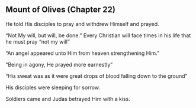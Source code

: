 ## Mount of Olives (Chapter 22)

He told His disciples to pray and withdrew Himself and prayed.

“Not My will, but will, be done.” Every Christian will face times in his life that he must pray “not my will”

“An angel appeared unto Him from heaven strengthening Him.”

“Being in agony, He prayed more earnestly”

“His sweat was as it were great drops of blood falling down to the ground”

His disciples were sleeping for sorrow.

Soldiers came and Judas betrayed Him with a kiss.